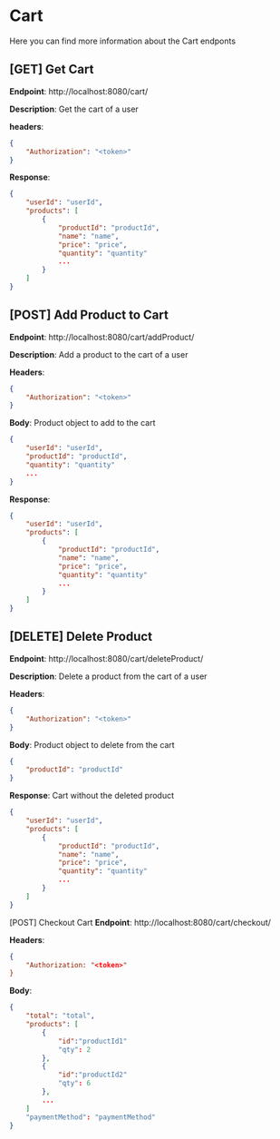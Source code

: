 # Cart
Here you can find more information about the Cart endponts

## [GET] Get Cart 
__Endpoint__: http://localhost:8080/cart/

__Description__: Get the cart of a user

__headers__: 
```json
{
    "Authorization": "<token>"
}
```
__Response__:
```json
{
    "userId": "userId",
    "products": [
        {
            "productId": "productId",
            "name": "name",
            "price": "price",
            "quantity": "quantity"
            ...
        }
    ]
}
```


## [POST] Add Product to Cart
__Endpoint__: http://localhost:8080/cart/addProduct/

__Description__: Add a product to the cart of a user

__Headers__: 
```json
{
    "Authorization": "<token>"
}
```

__Body__: Product object to add to the cart
```json
{
    "userId": "userId",
    "productId": "productId",
    "quantity": "quantity"
    ...
}
```

__Response__: 
```json
{
    "userId": "userId",
    "products": [
        {
            "productId": "productId",
            "name": "name",
            "price": "price",
            "quantity": "quantity"
            ...
        }
    ]
}
```


## [DELETE] Delete Product
__Endpoint__: http://localhost:8080/cart/deleteProduct/

__Description__: Delete a product from the cart of a user

__Headers__: 
```json
{
    "Authorization": "<token>"
}
```

__Body__: Product object to delete from the cart
```json
{
    "productId": "productId"
}
```

__Response__: Cart without the deleted product
```json
{
    "userId": "userId",
    "products": [
        {
            "productId": "productId",
            "name": "name",
            "price": "price",
            "quantity": "quantity"
            ...
        }
    ]
}
```

[POST] Checkout Cart
__Endpoint__: http://localhost:8080/cart/checkout/

__Headers__: 
```json
{
    "Authorization: "<token>"
}
```

__Body__: 
```json
{
    "total": "total",
    "products": [
        {
            "id":"productId1"
            "qty": 2
        },
        {
            "id":"productId2"
            "qty": 6
        },
        ...
    ]
    "paymentMethod": "paymentMethod"
}
```